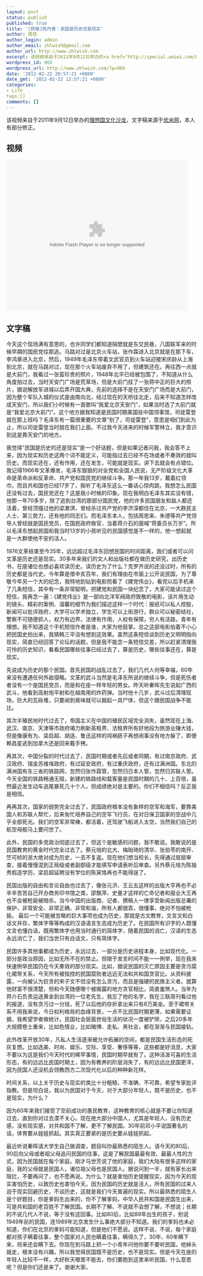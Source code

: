 ```yaml
---
layout: post
status: publish
published: true
title: '[转载]陈丹青：民国是历史还是现实'
author: 周亮
author_login: admin
author_email: zhlwish@gmail.com
author_url: http://www.zhlwish.com
excerpt: 该视频来自于2011年9月12日举办的<a href="http://special.umiwi.com/Utopia/">理想国文化沙龙</a>，文字稿来源于<a href="http://special.umiwi.com/2011/0911/36231_7.shtml">优米网</a>，本人有部分修正。
wordpress_id: 965
wordpress_url: http://www.zhlwish.com/?p=965
date: '2012-02-22 20:57:21 +0800'
date_gmt: '2012-02-22 12:57:21 +0800'
categories:
- Life
tags:[]
comments: []
---
```

该视频来自于2011年9月12日举办的<a href="http://special.umiwi.com/Utopia/" target="_blank">理想国文化沙龙</a>，文字稿来源于<a href="http://special.umiwi.com/2011/0911/36231_7.shtml" target="_blank">优米网</a>，本人有部分修正。

## 视频

<embed src="http://www.tudou.com/v/MpF0ehkv0aI/&bid=05&rpid=354672556&resourceId=354672556_05_05_99/v.swf" type="application/x-shockwave-flash" allowscriptaccess="always" allowfullscreen="true" wmode="opaque" width="480" height="400"></embed>

## 文字稿

今天这个现场满有意思的，也许同学们都知道隔壁就是东交民巷，八国联军来的时候早期的国民党往那逃。马路对过是北京火车站，张作霖进入北京就是在那下车，李鸿章进入北京，然后，1949年毛泽东带着文武官员到火车站迎接宋庆龄从上海到北京，就在马路对过，现在那个火车站废弃不用了，但建筑还在。再往西一点就是大前门，我看过一张蛮珍贵的照片，1948年北平已经被包围了，不知道从什么角度拍过去，当时天安门广场是荒草场，但是大前门挂了一张蒋中正的巨大的照片，据说解放军进城以后弄开国大典，先前的选择不是在天安门广场而是大前门，因为整个军队入城的仪式是由南向北，经过现在的天桥往北走，后来不知道怎样改成天安门，所以我们小时候有一首歌叫“我爱北京天安门”，如果当时选了大前门就是“我爱北京大前门”。这个地方据我知道是民国时期美国驻中国领事馆，司徒雷登就在那上班吗？毛泽东有一篇很重要的文章“别了，司徒雷登”，意思是咱们到此为止，所以司徒雷登当时就在我们上面。不过我今天进来的时候军警林立，我才意识到这是靠天安门的地方。

我觉得“民国是历史的还是现实”是一个好话题，但是如果记者问我，我会答不上来，因为现实和历史这两个词不能定义，可能指过去已经不在场或者不奏效的就叫历史。而现实还在，还有作用，还在发生，可能就是现实。讲下去就会有点错位。我记得1966年文革爆发，毛泽东狠狠的对全党和全国人民说，无产阶级文化大革命是革命派和反革命、共产党和国民党的继续斗争。那一年我13岁，戴着红领巾，而且共和国也已经17岁了，我听了毛泽东这么一番话心惊肉跳，我想怎么民国还没有过去，国民党还在？这是我小时候的印象。现在我明白毛泽东其实没有错，他那一年70多岁，除了逃到台湾的那部分国民党，他的许多民国朋友和敌人都还活着，曾经顶撞过他的梁漱溟，曾经杀过共产党的李济深都住在北京，一大群民主人士、第三势力，还有他的同志们。而毛泽东本人，包括周恩来、朱德等共产党领导人曾经就是国民党员，在国民政府做官，当着蒋介石的面喊“蒋委员长万岁”。所以毛泽东想起民国和我当时13岁的小孩听见的民国感觉是不一样的，他一想起就是一大群使他不安的活人。

1976文革结束至今35年，远远超过毛泽东回想民国的时间距离，我们或者可以问文革是历史还是现实。30多年来我们的文人和出版社都在做历史研究，出历史书，在座诸位也想必喜欢读历史。读历史为了什么？克罗齐说的还没过时，所有的历史都是当代史。今年算是借辛亥百年，我们有理由在市面上公开说民国，为了尊敬今年另一个大的纪念，我特地到钻到电影院看了《建党伟业》，看完以后手机来了几条短信，其中有一条非常聪明，把建党和民国一块纪念了，大家可能读过这个短信，我再念一遍：《建党伟业》是一部向北洋军阀政府致敬的电影，该片用生动的镜头、精彩的案例、温馨的细节为我们描述这样一个时代：报纸可以私人控股，新闻可以批评政府，大学可以学术独立，学生可以上街游行，群众可以秘密结社，警察不可随便抓人，权力有边界，法律有作用，人权有保障，穷人有活路，青年有理想。我不知道这个手机短信作者是谁，大家为他鼓掌。总之这部电影拍着不小心把民国史拍出来，我猜韩三平没有想到这效果。虽然这条短信谈到历史又明明指向现实，简直已经回答了论坛的话题，但是我不能念一条短信交差，所以赶紧清理我可怜的历史知识，看看民国哪些往事已经过去了，算是历史，哪些往事还在，算是现实。

先说成为历史的那个民国。首先民国的战乱过去了，我们几代人何等幸福，60年来没有遭遇任何外敌侵略。文革的武斗当然是毛泽东所说的继续斗争，但是死伤者者没有一个是国民党员，而是和在座一样年轻的男女。昨天听秦晖先生说起广西的武斗，他看到高射炮平射和在越南用的炸药弹。当时他十几岁，武斗过后清理现场，巨大的瓦砾堆，只要闻到臭味就可以掘起一具尸体，但这个跟民国战争不能比。

其次半殖民地时代过去了，帝国主义在中国的殖民区域完全消失，虽然现在上海、武汉、南京、天津等市政府竭力刷新英租界、法租界所有好地段为旅游业赚大钱，但是像康有为、梁启超、胡适、鲁迅这样的闯祸胚子再想闹事没有地方躲了，即便赖昌星逃到加拿大还是回来戴手铐。

再其次，中国分裂的时代过去了，民国时期或者先后或者同期，有过南京政府、武汉政府、瑞金苏维埃政府，有过延安政府，有过重庆政府，还有过满洲国。东北的满洲国有东三省的铁路网，忽然归张作霖管，忽然归日本人管，忽然归苏联人管。今天全国的铁路畅通无阻，新建的铁路线和载客量是民国时期的几十、上百倍，虽然最近发生动车追尾暴死几十个人，但成绩绝对是主要的。你们不相信吗？反正我是相信。

再再其次，国家的弱势完全过去了，民国政府根本没有象样的空军和海军，要靠美国人和苏联人帮忙，后来匆忙培养自己的空军飞行员，在对日保卫国家的空战中几乎全部死光。我们的空军非常棒，都活着，还驾驶飞船进入太空，当然我们自己的航空母舰马上要问世了。

此外，民国的多党政治彻底过去了，但这个是敏感的问题，我不敢说。我敢说的是民国教育的黄金时代完全过去了。蔡元培的北大、梅贻琦的清华、张伯苓的南开、竺可桢的浙大绝对成为历史，一去不复返。现在他们想当校长，先得通过层层审查，接着慢慢混到正局级或者副部级才能填写申请表听后审查。另外蔡元培为陈独秀假造学历，梁启超延聘没有学位的陈寅恪再也不能得逞了。

民国出版的自由和言论自由也过去了，像张元济、王云五这样的出版大亨再也不必辛辛苦苦自己开办商务印书馆之类，邵飘萍、史量才这样的亡命记者和报业大王再也不会被枪毙被暗杀。当今中国的出版商、记者、撰稿人一律享受新闻出版总署的保护，非常安全、非常正确、非常和谐，所有人都很乖，很懂事，绝对不怕被枪毙。
最后一个可能被忽略的巨大事项也成为历史，那就是古文教育，文言文和白话文并存，繁体字等等构成的汉语语言生态成为历史了。在民国所有识字的人既懂文言也懂白话，既用繁体字也用当时通行的简体字，随着民国的消亡，汉语的生态永远消亡了，我们当世只有白话文，只有简体字。

民国许多其他事都成为历史，永远过去，一部分是历史进程本身，比如现代化。一部分是政治原因，比如无所不在的禁止。但限于发言时间不能一一例举，现在我来快速例举民国仍在今天奏效的部分现实。比如，据说民国的灭亡原因主要是贪污腐化裙带关系，今天所有被指控的民国腐败者远远无法和共和国贪官比。从资料披露，一向被认为巨贪的宋子文不但没有怎么贪污，而且是强硬的民族主义者。就算他财富不很清楚，但和今天随便哪个被揭露的地方贪官相比，简直羞煞人。当年为蒋介石负责运送黄金到台湾的一位老先生，我忘了他的名字，我在三联周刊看过他的报道，没有贪污过一分钱，死了以后他的存折拿出来只有8万美金。至于裙带关系不用我来说，今日权利格局的血缘背景，一点不比民国时期更薄，如果需要证据，我希望学者做统计。民国社会层面世俗生活的状况一度被铲除，之后20多年大规模卷土重来，比如色情业，比如赌博、走私、黑社会，都在渐渐与民国接轨。

此外改革开放30年，凡私人生活逐渐被允许拓展的空间，都是民国生活形态的死灰复燃。比如选美、时尚、娱乐、交际、享受、奢侈等等，这些都是好消息，大家不要以为这是我们今天时代的稀罕事情，民国时期早就有了。这种活泼可喜的生活形态，有的远远比民国时期土，因为有教养的阶层消失了，有的远远比民国更洋，因为民国人还没机会领教西方二次现代化以后的种种新花样。

时间关系，以上关于历史与现实的类比十分粗糙，不准确、不可靠，希望专家批评指教。但是坦白说，我以为民国对于今天，对于大部分年轻人，既不是历史，也不是现实，为什么？

因为60年来我们接受了空前成功的愚民教育，这种教育的核心就是不要让你知道过去，直到你对过去漠不关心。现在绝大部分中国人，尤其是年轻人，没有历史感，没有现实感，对共和国不了解，更不了解民国。30年前邓小平说国著名的话，体育要从娃娃抓起。其实真正要紧的是历史要从娃娃抓起。

最近听说秦晖请大学生自己做调查，题目叫你最熟悉的陌生人。请今天的80后、90后向父母或者祖父母追问民国的往事，这是了解民国最最有效、最最人性的方式，因为民国就在每个家庭。刚才马世芳说了他的家庭，我们大陆有很多这样的家庭，我的父母就是民国人，诸位祖父母也是民国人。据说问到一半，就有家长出来阻拦，不要再问了，也不愿再说。为什么？就是害怕历史提醒现实，因为今天的现实害怕历史，以致历史也害怕今天。因为民国的历史就是活人，所有民国的过来人迫于现实回避历史，不谈历史，这就是我们今天普遍的现实。所以最熟悉的陌生人是个好题目，你是爹妈生出来的，你不了解爹妈，中华人民共和国是民国生出来，可是共和国的老百姓不了解民国。长期不了解、不说就不会想了解，不想说；长期的不说几代人不说，等于没有这回事。比如80后，比如89年出生的孩子，别说1949年前的民国，连1989年北京发生什么事绝大部分不知道。我们的爹妈也未必知道，你们在北京的爹妈可能知道，但是他们不愿说。这样不说、不说，每个家庭都对孩子瞒着往事，整个国家对人民也瞒着往事，瞒得久了，30年、60年瞒下来，将来还会瞒下去。你现在到马路上抓一个小青年问他你要不要听民国，他掉头就走，根本没有兴趣。所以我觉得民国既不是历史，也不是现实。但是今天在座的年轻人比较不一样，大好秋天哪里不能去，你们要跑到这里来听民国，什么意思呢？但是你们还是来了。谢谢大家。

